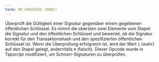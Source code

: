 ```yaml
---
term: OP_CHECKSIG (0XAC)
---
```


Überprüft die Gültigkeit einer Signatur gegenüber einem gegebenen öffentlichen Schlüssel. Es nimmt die obersten zwei Elemente vom Stapel: die Signatur und den öffentlichen Schlüssel und bewertet, ob die Signatur korrekt für den Transaktionshash und den spezifizierten öffentlichen Schlüssel ist. Wenn die Überprüfung erfolgreich ist, wird der Wert `1` (wahr) auf den Stapel gelegt, andernfalls `0` (falsch). Dieser Opcode wurde in Tapscript modifiziert, um Schnorr-Signaturen zu überprüfen.